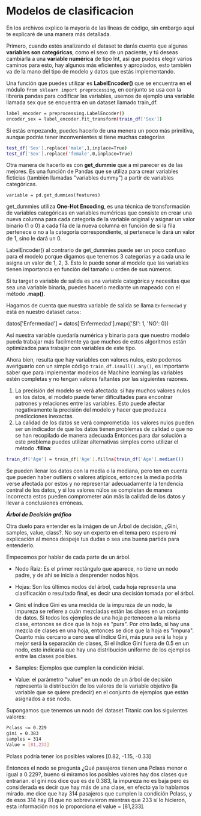 # Modelos de clasificacion

En los archivos explico la mayoría de las líneas de código, sin embargo aquí te explicaré de una manera más detallada.

Primero, cuando estés analizando el dataset te darás cuenta que algunas **variables son categóricas**, como el sexo de un paciente, y tú deseas cambiarla a una **variable numérica** de tipo Int, así que puedes elegir varios caminos para esto, hay algunos más eficientes y apropiados, esto también va de la mano del tipo de modelo y datos que estás implementando.

Una función que puedes utilizar es **LabelEncoder()** que se encuentra en el módulo `from sklearn import preprocessing`, en conjunto se usa con la librería pandas para codificar las variables, usemos de ejemplo una variable llamada sex que se encuentra en un dataset llamado train_df.

```sh
label_encoder = preprocessing.LabelEncoder()
encoder_sex = label_encoder.fit_transform(train_df['Sex'])
```

Si estás empezando, puedes hacerlo de una menera un poco más primitiva, aunque podrás tener inconvenientes si tiene muchas categorías

```sh
test_df['Sex'].replace('male',1,inplace=True)
test_df['Sex'].replace('female',0,inplace=True)
```

Otra manera de hacerlo es con **get_dummie** que a mi parecer es de las mejores. Es una función de Pandas que se utiliza para crear variables ficticias (también llamadas "variables dummy") a partir de variables categóricas.

`variable = pd.get_dummies(features)`

get_dummies utiliza **One-Hot Encoding**, es una técnica de transformación de variables categóricas en variables numéricas que consiste en crear una nueva columna para cada categoría de la variable original y asignar un valor binario (1 o 0) a cada fila de la nueva columna en función de si la fila pertenece o no a la categoría correspondiente, si pertenece le dará un valor de 1, sino le dará un 0.

LabelEncoder() al contrario de get_dummies puede ser un poco confuso para el modelo porque digamos que tenemos 3 categorías y a cada una le asigna un valor de 1, 2, 3. Esto le puede sonar al modelo que las variables tienen importancia en función del tamaño u orden de sus números.

Si tu target o variable de salida es una variable categórica y necesitas que sea una variable binaria, puedes hacerlo mediante un mapeado con el método **.map()**.

Hagamos de cuenta que nuestra variable de salida se llama `Enfermedad` y está en nuestro dataset `datos`:

datos['Enfermedad'] = datos['Enfermedad'].map({'SI': 1, 'NO': 0})

Así nuestra variable quedaría numérica y binaria para que nuestro modelo pueda trabajar más facilmente ya que muchos de estos algoritmos están optimizados para trabajar con variables de este tipo.

Ahora bien, resulta que hay variables con valores nulos, esto podemos averiguarlo con un simple código `train_df.isnull().any()`, es importante saber que para implementar modelos de Machine learning las variables estén completas y no tengan valores faltantes por las siguientes razones.

1. La precisión del modelo se verá afectada: si hay muchos valores nulos en los datos, el modelo puede tener dificultades para encontrar patrones y relaciones entre las variables. Esto puede afectar negativamente la precisión del modelo y hacer que produzca predicciones inexactas.
2. La calidad de los datos se verá comprometida: los valores nulos pueden ser un indicador de que los datos tienen problemas de calidad o que no se han recopilado de manera adecuada
Entonces para dar solución a este problema puedes utilizar alternativas simples como utilizar el método **.fillna**: 

```sh
train_df['Age'] = train_df['Age'].fillna(train_df['Age'].median())
```

Se pueden llenar los datos con la media o la mediana, pero ten en cuenta que pueden haber outliers o valores atípicos, entonces la media podría verse afectada por estos y no representar adecuadamente la tendencia central de los datos, y si los valores núlos se completan de manera incorrecta estos pueden comprometer aún más la calidad de los datos y llevar a conclusiones erróneas.

***Árbol de Decisión gráfico***

Otra duelo para entender es la imágen de un Árbol de decisión, ¿Gini, samples, value, class?. No soy un experto en el tema pero espero mi explicación al menos despeje tus dudas o sea una buena partida para entenderlo.

Empecemos por hablar de cada parte de un árbol.

* Nodo Raiz: Es el primer rectángulo que aparece, no tiene un nodo padre, y de ahí se inicia a desprender nodos hijos.

* Hojas: Son los últimos nodos del árbol, cada hoja representa una clasificación o resultado final, es decir una decisión tomada por el árbol.

* Gini: el índice Gini es una medida de la impureza de un nodo, la impureza se refiere a cuán mezcladas están las clases en un conjunto de datos. Si todos los ejemplos de una hoja pertenecen a la misma clase, entonces se dice que la hoja es "pura". Por otro lado, si hay una mezcla de clases en una hoja, entonces se dice que la hoja es "impura". Cuanto más cercano a cero sea el índice Gini, más pura será la hoja y mejor será la separación de clases, Si el índice Gini fuera de 0.5 en un nodo, esto indicaría que hay una distribución uniforme de los ejemplos entre las clases posibles.

* Samples: Ejemplos que cumplen la condición inicial.

* Value: el parámetro "value" en un nodo de un árbol de decisión representa la distribución de los valores de la variable objetivo (la variable que se quiere predecir) en el conjunto de ejemplos que están asignados a ese nodo.

Supongamos que tenemos un nodo del dataset Titanic con los siguientes valores:

```sh
Pclass <= 0.229
gini = 0.383
samples = 314
Value = [81,233]
```

Pclass podría tener los posibles valores [0.82, -1.15, -0.33]

Entonces el nodo se pregunta ¿Qué pasajeros tienen una Pclass menor o igual a 0.229?, bueno si miramos los posibles valores hay dos clases que entrarían.
el gini nos dice que es de 0.383, la impureza no es baja pero es considerada es decir que hay más de una clase, en efecto ya lo habíamos mirado.
me dice que hay 314 pasajeros que cumplen la condición Pclass, y de esos 314 hay 81 que no sobrevivieron mientras que 233 sí lo hicieron, esta información nos lo proporciona el value = [81,233].
